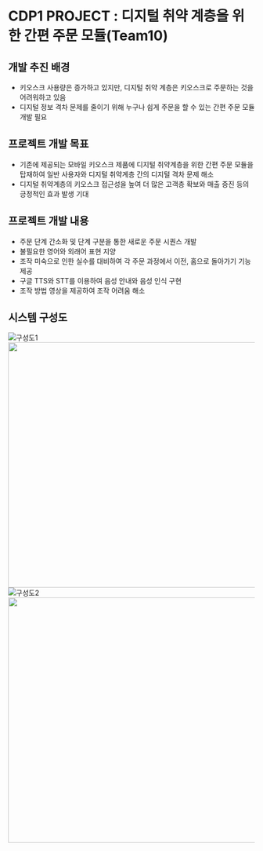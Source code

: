 # CDP1 PROJECT : 디지털 취약 계층을 위한 간편 주문 모듈(Team10)
## 개발 추진 배경
* 키오스크 사용량은 증가하고 있지만, 디지털 취약 계층은 키오스크로 주문하는 것을 어려워하고 있음
* 디지털 정보 격차 문제를 줄이기 위해 누구나 쉽게 주문을 할 수 있는 간편 주문 모듈 개발 필요

## 프로젝트 개발 목표
* 기존에 제공되는 모바일 키오스크 제품에 디지털 취약계층을 위한 간편 주문 모듈을 탑재하여 일반 사용자와 디지털 취약계층 간의 디지털 격차 문제 해소
* 디지털 취약계층의 키오스크 접근성을 높여 더 많은 고객층 확보와 매출 증진 등의 긍정적인 효과 발생 기대

## 프로젝트 개발 내용
* 주문 단계 간소화 및 단계 구분을 통한 새로운 주문 시퀀스 개발
* 불필요한 영어와 외래어 표현 지양
* 조작 미숙으로 인한 실수를 대비하여 각 주문 과정에서 이전, 홈으로 돌아가기 기능 제공
* 구글 TTS와 STT를 이용하여 음성 안내와 음성 인식 구현
* 조작 방법 영상을 제공하여 조작 어려움 해소

## 시스템 구성도
![구성도1](https://user-images.githubusercontent.com/39369255/173742424-4ada8091-e6be-493e-b452-3b7a6ccab9f6.png)
<img src = "https://user-images.githubusercontent.com/39369255/173742424-4ada8091-e6be-493e-b452-3b7a6ccab9f6.png" width = "700" height = "500">
![구성도2](https://user-images.githubusercontent.com/39369255/173742451-488d8720-0425-4bf9-8636-df39e20b33ea.png)
<img src = "https://user-images.githubusercontent.com/39369255/173742451-488d8720-0425-4bf9-8636-df39e20b33ea.png" width = "700" height = "500">
